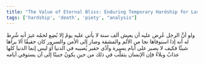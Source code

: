 ```yaml
---
title: "The Value of Eternal Bliss: Enduring Temporary Hardship for Lasting Rewards"
tags: ['hardship', 'death', 'piety', "analysis"]
---
```


 ولو أنَّ الرجل عُرِض عليه أن يعيش ألف سنة لا يأتي عليه يومٌ إلا بُضِع لحمُه غيرَ أنه شُرِط له أنه إذا استوفاها نجا من الألم والمشقة وصار إلى الأمن والسرور كان حقيقًا ألا يراها شيئًا فكيف لا يصبر على أيام يسيرة وأذًى حقير يُصيبه في الدنيا أوَ ليس إنما الدنيا كلها عذابٌ وبلاءٌ فإن الإنسان يتقلَّب في ذلك من حينِ يكونُ جنينًا إلى أن يستوفي أيامه
